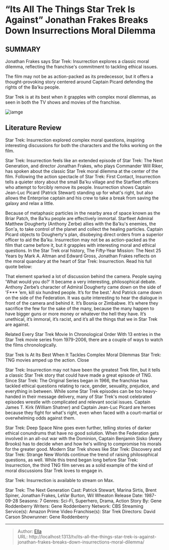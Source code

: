 # “Its All The Things Star Trek Is Against” Jonathan Frakes Breaks Down Insurrections Moral Dilemma


## SUMMARY 



Jonathan Frakes says Star Trek: Insurrection explores a classic moral dilemma, reflecting the franchise&#39;s commitment to tackling ethical issues.   

The film may not be as action-packed as its predecessor, but it offers a thought-provoking story centered around Captain Picard defending the rights of the Ba&#39;ku people.   

Star Trek is at its best when it grapples with complex moral dilemmas, as seen in both the TV shows and movies of the franchise.  

![iamge](https://static1.srcdn.com/wordpress/wp-content/uploads/2024/01/star-trek-insurrection-moral-dilemma-jonathan-frakes.jpg)

## Literature Review
Star Trek: Insurrection explored complex moral questions, inspiring interesting discussions for both the characters and the folks working on the film.




Star Trek: Insurrection feels like an extended episode of Star Trek: The Next Generation, and director Jonathan Frakes, who plays Commander Will Riker, has spoken about the classic Star Trek moral dilemma at the center of the film. Following the action spectacle of Star Trek: First Contact, Insurrection tells a quieter story about the small Ba&#39;ku village and the Starfleet officers who attempt to forcibly remove its people. Insurrection shows Captain Jean-Luc Picard (Patrick Stewart) standing up for what&#39;s right, but also allows the Enterprise captain and his crew to take a break from saving the galaxy and relax a little. 




Because of metaphasic particles in the nearby area of space known as the Briar Patch, the Ba&#39;ku people are effectively immortal. Starfleet Admiral Matthew Dougherty (Anthony Zerbe) allies with the Ba&#39;ku&#39;s enemies, the Son&#39;a, to take control of the planet and collect the healing particles. Captain Picard objects to Dougherty&#39;s plan, disobeying direct orders from a superior officer to aid the Ba&#39;ku. Insurrection may not be as action-packed as the film that came before it, but it grapples with interesting moral and ethical questions. In the Star Trek oral history, The Fifty-Year Mission: The Next 25 Years by Mark A. Altman and Edward Gross, Jonathan Frakes reflects on the moral quandary at the heart of Star Trek: Insurrection. Read his full quote below:


That element sparked a lot of discussion behind the camera. People saying &#39;What would you do?&#39; It became a very interesting, philosophical debate. Anthony Zerbe’s character of Admiral Dougherty came down on the side of &#39;F*** ’em, kill six hundred people. It’s for the best.&#39; And Patrick came down on the side of the Federation. It was quite interesting to hear the dialogue in front of the camera and behind it. It’s Bosnia or Zimbabwe. It’s where they sacrifice the few for the sake of the many, because the many happen to have bigger guns or more money or whatever the hell they have. It’s unethical, it’s immoral, it’s racist, and it’s all the things that we in Star Trek are against.





Related   Every Star Trek Movie In Chronological Order   With 13 entries in the Star Trek movie series from 1979-2006, there are a couple of ways to watch the films chronologically.    


 Star Trek Is At Its Best When It Tackles Complex Moral Dilemmas 
Star Trek: TNG movies amped up the action.
   Close     

Star Trek: Insurrection may not have been the greatest Trek film, but it tells a classic Star Trek story that could have made a great episode of TNG. Since Star Trek: The Original Series began in 1966, the franchise has tackled ethical questions relating to race, gender, sexuality, prejudice, and everything in between. While some Star Trek episodes can be too heavy-handed in their message delivery, many of Star Trek&#39;s most celebrated episodes wrestle with complicated and relevant social issues. Captain James T. Kirk (William Shatner) and Captain Jean-Luc Picard are heroes because they fight for what&#39;s right, even when faced with a court-martial or overwhelming odds against them.




Star Trek: Deep Space Nine goes even further, telling stories of darker ethical conundrums that have no good solution. When the Federation gets involved in an all-out war with the Dominion, Captain Benjamin Sisko (Avery Brooks) has to decide when and how he&#39;s willing to compromise his morals for the greater good. Modern Star Trek shows like Star Trek: Discovery and Star Trek: Strange New Worlds continue the trend of raising philosophical questions, as well. While this trend began long before Star Trek: Insurrection, the third TNG film serves as a solid example of the kind of moral discussions Star Trek loves to engage in.



Star Trek: Insurrection is available to stream on Max.



Star Trek: The Next Generation   Cast:   Patrick Stewart, Marina Sirtis, Brent Spiner, Jonathan Frakes, LeVar Burton, Wil Wheaton    Release Date:   1987-09-28    Seasons:   7    Genres:    Sci-Fi, Superhero, Drama, Action    Story By:   Gene Roddenberry    Writers:   Gene Roddenberry    Network:   CBS    Streaming Service(s):   Amazon Prime Video    Franchise(s):   Star Trek    Directors:   David Carson    Showrunner:   Gene Roddenberry      

---

> Author: [Ella](https://instagram.hk.cn/)  
> URL: http://localhost:1313/tv/its-all-the-things-star-trek-is-against-jonathan-frakes-breaks-down-insurrections-moral-dilemma/  

